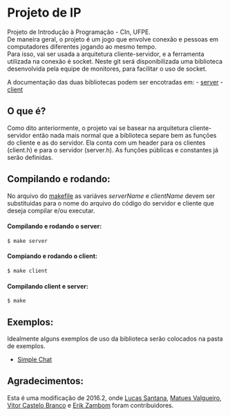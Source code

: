 # Projeto de IP

Projeto de Introdução à Programação - CIn, UFPE.  
De maneira geral, o projeto é um jogo que envolve conexão e pessoas em computadores diferentes jogando ao mesmo tempo.  
Para isso, vai ser usada a arquitetura cliente-servidor, e a ferramenta utilizada na conexão é socket.
Neste git será disponibilizada uma biblioteca desenvolvida pela equipe de monitores, para facilitar o uso de socket.  

A documentação das duas bibliotecas podem ser encotradas em:
	- [server](./server-doc.md)
	- [client](./client-doc.md)

## O que é?

Como dito anteriormente, o projeto vai se basear na arquitetura cliente-servidor então nada mais normal que a biblioteca separe bem as funções do cliente e as do servidor. Ela conta com um header para os clientes (client.h) e para o servidor (server.h). As funções públicas e constantes já serão definidas.


## Compilando e rodando:

No arquivo do [makefile](./makefile) as variáves _serverName_ e _clientName_ devem ser substituidas para o nome do arquivo do código do servidor e cliente que deseja compilar e/ou executar.  
#### Compilando e rodando o server:
	$ make server
#### Compiando e rodando o client:
	$ make client
#### Compilando client e server:
	$ make


## Exemplos:
Idealmente alguns exemplos de uso da biblioteca serão colocados na pasta de exemplos.
* [Simple Chat](./examples/simpleChatExplanation.md)


## Agradecimentos:
Esta é uma modificação de 2016.2, onde [Lucas Santana](https://github.com/luucasv/), [Matues Valgueiro](https://github.com/Valgueiro), [Vitor Castelo Branco](https://github.com/vtcb) e [Erik Zambom](https://github.com/Zambom) foram contribuidores.
